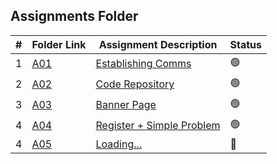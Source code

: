 ##  Assignments Folder

|   #   | Folder Link | Assignment Description |    Status  |
| :---: | ----------- | ---------------------- |    ----------- |
|   1   | <a href="https://docs.google.com/spreadsheets/d/1jAkhTTA8b8BxF5ckkyct44jOz8PNmREB9QxGERVDSeY/edit?usp=sharing">A01</a>     | <a href="https://docs.google.com/spreadsheets/d/1jAkhTTA8b8BxF5ckkyct44jOz8PNmREB9QxGERVDSeY/edit?usp=sharing">Establishing Comms</a>    |   🟢  |
|   2   | <a href="../../../">A02</a>     | <a href="../../../">Code Repository</a>      |    🟢  |
|   3   | <a href="A03">A03</a>     | <a href="A03">Banner Page</a>    |    🟢  |
|   4   | <a href="A04">A04</a>    | <a href="A04">Register + Simple Problem</a>      | 🟢   |
|   4   | <a href="A05">A05</a>    | <a href="A05">Loading...</a>      | 🔴   |